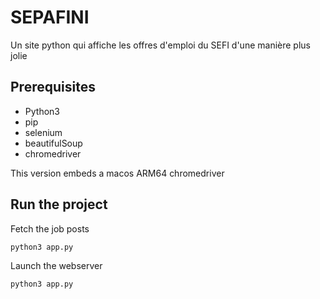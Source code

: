 # SEPAFINI
Un site python qui affiche les offres d'emploi du SEFI d'une manière plus jolie

## Prerequisites
- Python3
- pip
- selenium
- beautifulSoup
- chromedriver

This version embeds a macos ARM64 chromedriver

## Run the project

Fetch the job posts
```sh
python3 app.py
```

Launch the webserver
```sh
python3 app.py
```